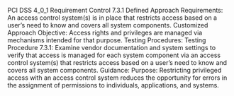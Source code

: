 PCI DSS 4_0_1 Requirement Control 7.3.1 Defined Approach Requirements: An access control system(s) is in place that restricts access based on a user’s need to know and covers all system components. Customized Approach Objective: Access rights and privileges are managed via mechanisms intended for that purpose. Testing Procedures: Testing Procedure 7.3.1: Examine vendor documentation and system settings to verify that access is managed for each system component via an access control system(s) that restricts access based on a user’s need to know and covers all system components. Guidance: Purpose: Restricting privileged access with an access control system reduces the opportunity for errors in the assignment of permissions to individuals, applications, and systems.